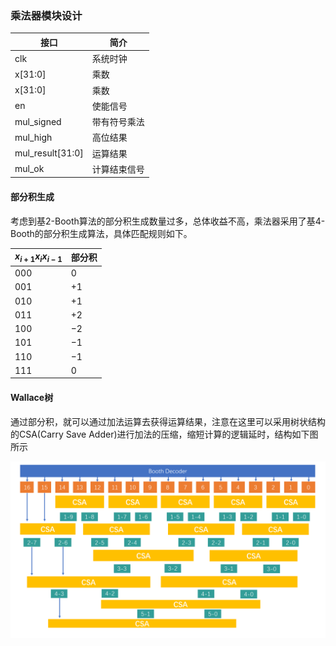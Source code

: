 

### 乘法器模块设计

|  接口           |      简介     |
|----------------|--------------|
|    clk         |    系统时钟   |
|     x[31:0]    |    乘数       |
|     x[31:0]    |    乘数       |
|    en          |   使能信号    |
|mul_signed      | 带有符号乘法  |
|mul_high        |    高位结果   |
|mul_result[31:0]|    运算结果   |
|mul_ok          |   计算结束信号|

#### 部分积生成

考虑到基2-Booth算法的部分积生成数量过多，总体收益不高，乘法器采用了基4-Booth的部分积生成算法，具体匹配规则如下。

| $x_{i+1}x_ix_{i-1}$  |  部分积  |
|----------------------|----------|
|  $000$               |    $0$   |
|  $001$               |    $+1$  |
|  $010$               |    $+1$  |
|  $011$               |    $+2$  |
|  $100$               |    $-2$  |
|  $101$               |    $-1$  |
|  $110$               |    $-1$  |
|  $111$               |    $0$   |

#### Wallace树

通过部分积，就可以通过加法运算去获得运算结果，注意在这里可以采用树状结构的CSA(Carry Save Adder)进行加法的压缩，缩短计算的逻辑延时，结构如下图所示

<img src='images/WallaceTree.png'>